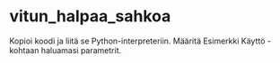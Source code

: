 # vitun_halpaa_sahkoa

Kopioi koodi ja liitä se Python-interpreteriin. Määritä Esimerkki Käyttö -kohtaan haluamasi parametrit.
